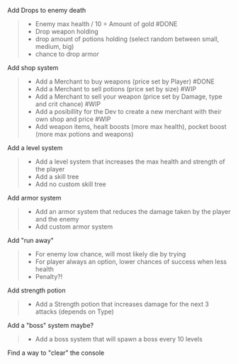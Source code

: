 Add Drops to enemy death
> - Enemy max health / 10 = Amount of gold #DONE
> - Drop weapon holding
> - drop amount of potions holding (select random between small, medium, big)
> - chance to drop armor

Add shop system
> - Add a Merchant to buy weapons (price set by Player) #DONE
> - Add a Merchant to sell potions (price set by size) #WIP
> - Add a Merchant to sell your weapon (price set by Damage, type and crit chance)  #WIP
> - Add a posibillity for the Dev to create a new merchant with their own shop and price #WIP
> - Add weapon items, healt boosts (more max health), pocket boost (more max potions and weapons) 

Add a level system
> - Add a level system that increases the max health and strength of the player
> - Add a skill tree
> - Add no custom skill tree

Add armor system
> - Add an armor system that reduces the damage taken by the player and the enemy
> - Add custom armor system 

Add "run away"
> - For enemy low chance, will most likely die by trying
> - For player always an option, lower chances of success when less health
> - Penalty?!

Add strength potion
> - Add a Strength potion that increases damage for the next 3 attacks (depends on Type)

Add a "boss" system maybe?
> - Add a boss system that will spawn a boss every 10 levels

Find a way to "clear" the console